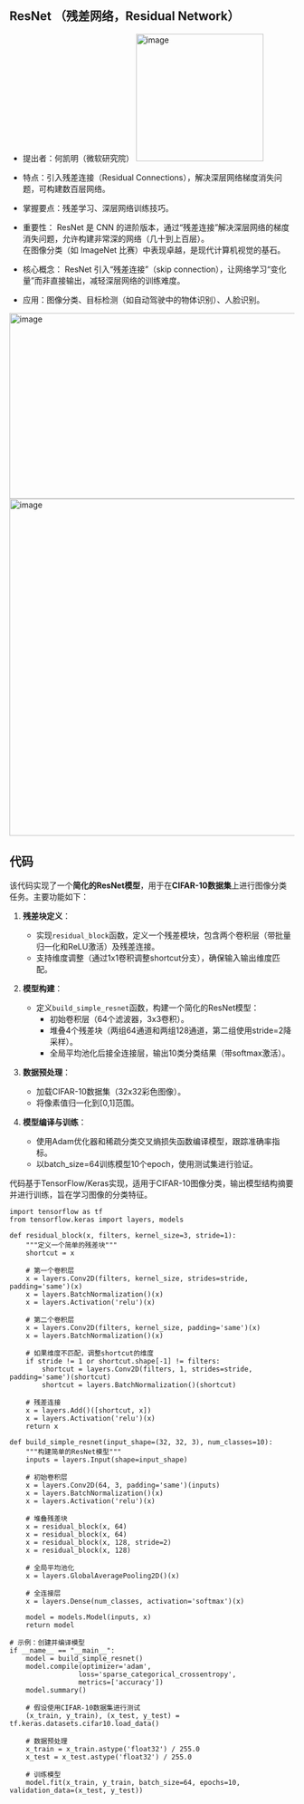## ResNet （残差网络，Residual Network）
- 提出者：何凯明（微软研究院）
  <img width="225" height="225" alt="image" src="https://github.com/user-attachments/assets/005ed077-913c-4432-9b16-6e2678626fa7" />  
   
- 特点：引入残差连接（Residual Connections），解决深层网络梯度消失问题，可构建数百层网络。 
- 掌握要点：残差学习、深层网络训练技巧。  
- 重要性：
ResNet 是 CNN 的进阶版本，通过“残差连接”解决深层网络的梯度消失问题，允许构建非常深的网络（几十到上百层）。  
在图像分类（如 ImageNet 比赛）中表现卓越，是现代计算机视觉的基石。  
- 核心概念：
ResNet 引入“残差连接”（skip connection），让网络学习“变化量”而非直接输出，减轻深层网络的训练难度。  
- 应用：图像分类、目标检测（如自动驾驶中的物体识别）、人脸识别。
<img width="570" height="328" alt="image" src="https://github.com/user-attachments/assets/4c111489-898f-4412-9e70-336ec2320f03" />  
 <img width="850" height="595" alt="image" src="https://github.com/user-attachments/assets/ee800edc-db6e-4cde-84d9-0d396ca69e58" />  


## 代码

该代码实现了一个**简化的ResNet模型**，用于在**CIFAR-10数据集**上进行图像分类任务。主要功能如下：

1. **残差块定义**：
   - 实现`residual_block`函数，定义一个残差模块，包含两个卷积层（带批量归一化和ReLU激活）及残差连接。
   - 支持维度调整（通过1x1卷积调整shortcut分支），确保输入输出维度匹配。

2. **模型构建**：
   - 定义`build_simple_resnet`函数，构建一个简化的ResNet模型：
     - 初始卷积层（64个滤波器，3x3卷积）。
     - 堆叠4个残差块（两组64通道和两组128通道，第二组使用stride=2降采样）。
     - 全局平均池化后接全连接层，输出10类分类结果（带softmax激活）。

3. **数据预处理**：
   - 加载CIFAR-10数据集（32x32彩色图像）。
   - 将像素值归一化到[0,1]范围。

4. **模型编译与训练**：
   - 使用Adam优化器和稀疏分类交叉熵损失函数编译模型，跟踪准确率指标。
   - 以batch_size=64训练模型10个epoch，使用测试集进行验证。

代码基于TensorFlow/Keras实现，适用于CIFAR-10图像分类，输出模型结构摘要并进行训练，旨在学习图像的分类特征。

 
```
import tensorflow as tf
from tensorflow.keras import layers, models

def residual_block(x, filters, kernel_size=3, stride=1):
    """定义一个简单的残差块"""
    shortcut = x
    
    # 第一个卷积层
    x = layers.Conv2D(filters, kernel_size, strides=stride, padding='same')(x)
    x = layers.BatchNormalization()(x)
    x = layers.Activation('relu')(x)
    
    # 第二个卷积层
    x = layers.Conv2D(filters, kernel_size, padding='same')(x)
    x = layers.BatchNormalization()(x)
    
    # 如果维度不匹配，调整shortcut的维度
    if stride != 1 or shortcut.shape[-1] != filters:
        shortcut = layers.Conv2D(filters, 1, strides=stride, padding='same')(shortcut)
        shortcut = layers.BatchNormalization()(shortcut)
    
    # 残差连接
    x = layers.Add()([shortcut, x])
    x = layers.Activation('relu')(x)
    return x

def build_simple_resnet(input_shape=(32, 32, 3), num_classes=10):
    """构建简单的ResNet模型"""
    inputs = layers.Input(shape=input_shape)
    
    # 初始卷积层
    x = layers.Conv2D(64, 3, padding='same')(inputs)
    x = layers.BatchNormalization()(x)
    x = layers.Activation('relu')(x)
    
    # 堆叠残差块
    x = residual_block(x, 64)
    x = residual_block(x, 64)
    x = residual_block(x, 128, stride=2)
    x = residual_block(x, 128)
    
    # 全局平均池化
    x = layers.GlobalAveragePooling2D()(x)
    
    # 全连接层
    x = layers.Dense(num_classes, activation='softmax')(x)
    
    model = models.Model(inputs, x)
    return model

# 示例：创建并编译模型
if __name__ == "__main__":
    model = build_simple_resnet()
    model.compile(optimizer='adam',
                 loss='sparse_categorical_crossentropy',
                 metrics=['accuracy'])
    model.summary()
    
    # 假设使用CIFAR-10数据集进行测试
    (x_train, y_train), (x_test, y_test) = tf.keras.datasets.cifar10.load_data()
    
    # 数据预处理
    x_train = x_train.astype('float32') / 255.0
    x_test = x_test.astype('float32') / 255.0
    
    # 训练模型
    model.fit(x_train, y_train, batch_size=64, epochs=10, validation_data=(x_test, y_test))
```
